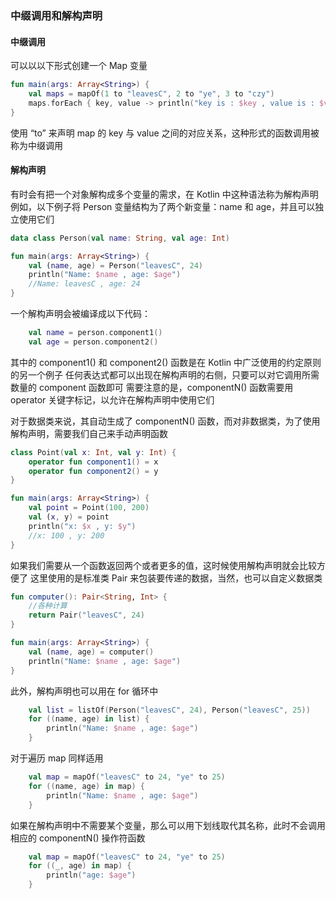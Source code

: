 ### 中缀调用和解构声明

#### 中缀调用

可以以以下形式创建一个 Map 变量

```kotlin
fun main(args: Array<String>) {
    val maps = mapOf(1 to "leavesC", 2 to "ye", 3 to "czy")
    maps.forEach { key, value -> println("key is : $key , value is : $value") }
}
```

使用 “to” 来声明 map 的 key 与 value 之间的对应关系，这种形式的函数调用被称为中缀调用

#### 解构声明

有时会有把一个对象解构成多个变量的需求，在 Kotlin 中这种语法称为解构声明
例如，以下例子将 Person 变量结构为了两个新变量：name 和 age，并且可以独立使用它们

```kotlin
data class Person(val name: String, val age: Int)

fun main(args: Array<String>) {
    val (name, age) = Person("leavesC", 24)
    println("Name: $name , age: $age")
    //Name: leavesC , age: 24
}
```
一个解构声明会被编译成以下代码：
```kotlin
    val name = person.component1()
    val age = person.component2()
```
其中的 component1() 和 component2() 函数是在 Kotlin 中广泛使用的约定原则的另一个例子
任何表达式都可以出现在解构声明的右侧，只要可以对它调用所需数量的 component 函数即可
需要注意的是，componentN() 函数需要用 operator 关键字标记，以允许在解构声明中使用它们

对于数据类来说，其自动生成了 componentN() 函数，而对非数据类，为了使用解构声明，需要我们自己来手动声明函数
```kotlin
class Point(val x: Int, val y: Int) {
    operator fun component1() = x
    operator fun component2() = y
}

fun main(args: Array<String>) {
    val point = Point(100, 200)
    val (x, y) = point
    println("x: $x , y: $y")
    //x: 100 , y: 200
}
```
如果我们需要从一个函数返回两个或者更多的值，这时候使用解构声明就会比较方便了
这里使用的是标准类 Pair 来包装要传递的数据，当然，也可以自定义数据类
```kotlin
fun computer(): Pair<String, Int> {
    //各种计算
    return Pair("leavesC", 24)
}

fun main(args: Array<String>) {
    val (name, age) = computer()
    println("Name: $name , age: $age")
}
```
此外，解构声明也可以用在 for 循环中
```kotlin
    val list = listOf(Person("leavesC", 24), Person("leavesC", 25))
    for ((name, age) in list) {
        println("Name: $name , age: $age")
    }
```
对于遍历 map 同样适用
```kotlin
    val map = mapOf("leavesC" to 24, "ye" to 25)
    for ((name, age) in map) {
        println("Name: $name , age: $age")
    }
```
如果在解构声明中不需要某个变量，那么可以用下划线取代其名称，此时不会调用相应的 componentN() 操作符函数
```kotlin
    val map = mapOf("leavesC" to 24, "ye" to 25)
    for ((_, age) in map) {
        println("age: $age")
    }
```

